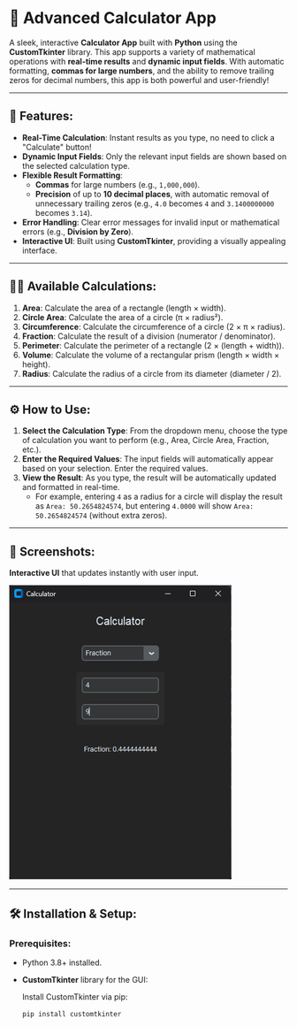 # 🧮 **Advanced Calculator App**

A sleek, interactive **Calculator App** built with **Python** using the **CustomTkinter** library. This app supports a variety of mathematical operations with **real-time results** and **dynamic input fields**. With automatic formatting, **commas for large numbers**, and the ability to remove trailing zeros for decimal numbers, this app is both powerful and user-friendly!

---

## 📐 **Features**:
- **Real-Time Calculation**: Instant results as you type, no need to click a "Calculate" button!
- **Dynamic Input Fields**: Only the relevant input fields are shown based on the selected calculation type.
- **Flexible Result Formatting**: 
  - **Commas** for large numbers (e.g., `1,000,000`).
  - **Precision** of up to **10 decimal places**, with automatic removal of unnecessary trailing zeros (e.g., `4.0` becomes `4` and `3.1400000000` becomes `3.14`).
- **Error Handling**: Clear error messages for invalid input or mathematical errors (e.g., **Division by Zero**).
- **Interactive UI**: Built using **CustomTkinter**, providing a visually appealing interface.

---

## 🧑‍💻 **Available Calculations**:
1. **Area**: Calculate the area of a rectangle (length × width).
2. **Circle Area**: Calculate the area of a circle (π × radius²).
3. **Circumference**: Calculate the circumference of a circle (2 × π × radius).
4. **Fraction**: Calculate the result of a division (numerator / denominator).
5. **Perimeter**: Calculate the perimeter of a rectangle (2 × (length + width)).
6. **Volume**: Calculate the volume of a rectangular prism (length × width × height).
7. **Radius**: Calculate the radius of a circle from its diameter (diameter / 2).

---

## ⚙️ **How to Use**:

1. **Select the Calculation Type**: From the dropdown menu, choose the type of calculation you want to perform (e.g., Area, Circle Area, Fraction, etc.).
2. **Enter the Required Values**: The input fields will automatically appear based on your selection. Enter the required values.
3. **View the Result**: As you type, the result will be automatically updated and formatted in real-time.
   - For example, entering `4` as a radius for a circle will display the result as `Area: 50.2654824574`, but entering `4.0000` will show `Area: 50.2654824574` (without extra zeros).

---

## 📸 **Screenshots**:

**Interactive UI** that updates instantly with user input.

![Calculator App Screenshot](assets/calc_scrnsht1.png)

---

## 🛠 **Installation & Setup**:

### Prerequisites:
- Python 3.8+ installed.
- **CustomTkinter** library for the GUI:
  
  Install CustomTkinter via pip:

  ```bash
  pip install customtkinter
